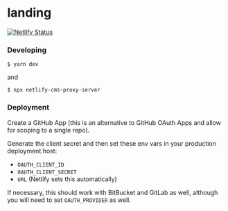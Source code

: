 # landing
[![Netlify Status](https://api.netlify.com/api/v1/badges/744c7980-7a7c-4642-bc4e-7ebd7ffe83f0/deploy-status)](https://app.netlify.com/sites/fch-landing/deploys)

### Developing
```shell
$ yarn dev
```

and

```shell
$ npx netlify-cms-proxy-server
```


### Deployment
Create a GitHub App (this is an alternative to GitHub OAuth Apps and allow for scoping to a single repo). 

Generate the client secret and then set these env vars in your production deployment host:
- `OAUTH_CLIENT_ID`
- `OAUTH_CLIENT_SECRET` 
- `URL` (Netlify sets this automatically)

If necessary, this should work with BitBucket and GitLab as well, although you will need to set `OAUTH_PROVIDER` as well.
